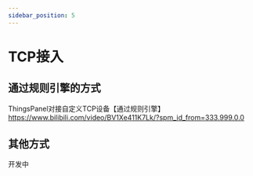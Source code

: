 ```yaml
---
sidebar_position: 5
---
```


# TCP接入

## 通过规则引擎的方式

ThingsPanel对接自定义TCP设备【通过规则引擎】
https://www.bilibili.com/video/BV1Xe411K7Lk/?spm_id_from=333.999.0.0

## 其他方式

开发中
